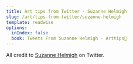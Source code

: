 ```yaml
---
title: Art tips from Twitter - Suzanne Helmigh
slug: /art/tips-from-twitter/suzanne-helmigh
template: readwise
options:
  inIndex: false
  book: Tweets From Suzanne Helmigh - Arttips🎨
---
```


All credit to [Suzanne Helmigh] on Twitter. 

[Suzanne Helmigh]: https://twitter.com/sHelmigh/